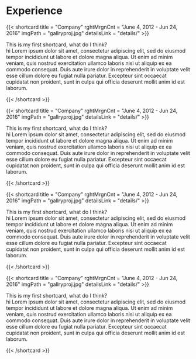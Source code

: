 # Experience

{{< shortcard title = "Company"  rghtMrgnCnt = "June 4, 2012 - Jun 24, 2016" imgPath = "gallryproj.jpg" detailsLink = "details/"  >}}
    
   This is my first shortcard, what do I  think?  
   hi
       Lorem ipsum dolor sit amet, consectetur adipiscing elit, sed do eiusmod tempor incididunt ut labore et dolore magna aliqua. Ut enim ad minim veniam, quis nostrud exercitation ullamco laboris nisi ut aliquip ex ea commodo consequat. Duis aute irure dolor in reprehenderit in voluptate velit esse cillum dolore eu fugiat nulla pariatur. Excepteur sint occaecat cupidatat non proident, sunt in culpa qui officia deserunt mollit   anim id est laborum.

{{< /shortcard >}}  

{{< shortcard title = "Company"  rghtMrgnCnt = "June 4, 2012 - Jun 24, 2016" imgPath = "gallryproj.jpg" detailsLink = "details/"  >}}
    
   This is my first shortcard, what do I  think?  
   hi
       Lorem ipsum dolor sit amet, consectetur adipiscing elit, sed do eiusmod tempor incididunt ut labore et dolore magna aliqua. Ut enim ad minim veniam, quis nostrud exercitation ullamco laboris nisi ut aliquip ex ea commodo consequat. Duis aute irure dolor in reprehenderit in voluptate velit esse cillum dolore eu fugiat nulla pariatur. Excepteur sint occaecat cupidatat non proident, sunt in culpa qui officia deserunt mollit   anim id est laborum.

{{< /shortcard >}}

{{< shortcard title = "Company"  rghtMrgnCnt = "June 4, 2012 - Jun 24, 2016" imgPath = "gallryproj.jpg" detailsLink = "details/"  >}}
    
   This is my first shortcard, what do I  think?  
   hi
       Lorem ipsum dolor sit amet, consectetur adipiscing elit, sed do eiusmod tempor incididunt ut labore et dolore magna aliqua. Ut enim ad minim veniam, quis nostrud exercitation ullamco laboris nisi ut aliquip ex ea commodo consequat. Duis aute irure dolor in reprehenderit in voluptate velit esse cillum dolore eu fugiat nulla pariatur. Excepteur sint occaecat cupidatat non proident, sunt in culpa qui officia deserunt mollit   anim id est laborum.

{{< /shortcard >}}

{{< shortcard title = "Company"  rghtMrgnCnt = "June 4, 2012 - Jun 24, 2016" imgPath = "gallryproj.jpg" detailsLink = "details/"  >}}
    
   This is my first shortcard, what do I  think?  
   hi
       Lorem ipsum dolor sit amet, consectetur adipiscing elit, sed do eiusmod tempor incididunt ut labore et dolore magna aliqua. Ut enim ad minim veniam, quis nostrud exercitation ullamco laboris nisi ut aliquip ex ea commodo consequat. Duis aute irure dolor in reprehenderit in voluptate velit esse cillum dolore eu fugiat nulla pariatur. Excepteur sint occaecat cupidatat non proident, sunt in culpa qui officia deserunt mollit   anim id est laborum.

{{< /shortcard >}}